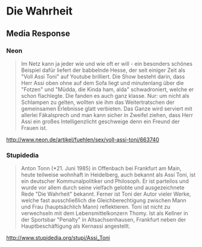 # Die Wahrheit

## Media Response

### Neon

> Im Netz kann ja jeder wie und wie oft er will - ein besonders schönes Beispiel dafür liefert der babbelnde Hesse, der seit einiger Zeit als "Voll Assi Toni" auf Youtube brilliert. Die Show besteht darin, dass Herr Assi oben ohne auf dem Sofa liegt und minutenlang über die "Fotzen" und "Müdda, die Kinda ham, alda" schwadroniert, welche er schon flachlegte. Die fanden es auch ganz klasse. Nur: um nicht als Schlampen zu gelten, wollten sie ihm das Weitertratschen der gemeinsamen Erlebnisse glatt verbieten.
Das Ganze wird serviert mit allerlei Fäkalsprech und man kann sicher in Zweifel ziehen, dass Herr Assi ein großes Intelligenzlicht geschweige denn ein Freund der Frauen ist. 

http://www.neon.de/artikel/fuehlen/sex/voll-assi-toni/663740

### Stupidedia

> Anton Tonn (*21. Juni 1985) in Offenbach bei Frankfurt am Main, heute teilweise wohnhaft in Heidelberg, auch bekannt als Assi Toni, ist ein deutscher Kommunalpolitiker und Philosoph. Er ist parteilos und wurde vor allem durch seine vielfach gelobte und ausgezeichnete Rede "Die Wahrheit" bekannt. Ferner ist Toni der Autor vieler Werke, welche fast ausschließlich die Gleichberechtigung zwischen Mann und Frau (hauptsächlich Mann) reflektieren. Toni ist nicht zu verwechseln mit dem Lebensmittelkonzern Thomy. Ist als Kellner in der Sportsbar "Penalty" in Altsachsenhausen, Frankfurt neben der Hauptbeschäftigung als Kernassi angestellt. 

http://www.stupidedia.org/stupi/Assi_Toni
